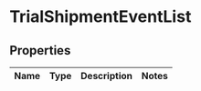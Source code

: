 
# TrialShipmentEventList

## Properties
Name | Type | Description | Notes
------------ | ------------- | ------------- | -------------



